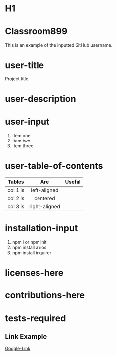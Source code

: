 # H1

# Classroom899

This is an example of the inputted GitHub username.

# user-title

Project title

# user-description

# user-input

1. Item one
2. Item two
3. Item three

# user-table-of-contents

| Tables   |      Are      | Useful |
| -------- | :-----------: | -----: |
| col 1 is | left-aligned  |        |
| col 2 is |   centered    |        |
| col 3 is | right-aligned |        |

# installation-input

1. npm i or npm init
2. npm install axios
3. npm install inquirer

# licenses-here

# contributions-here

# tests-required

## Link Example

[Google-Link](https://www.google.com)
